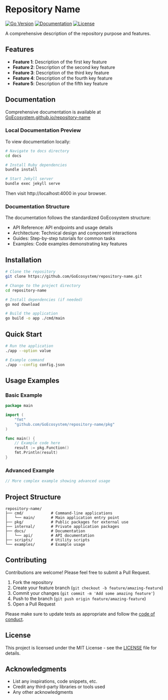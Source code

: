 # Repository Name

[![Go Version](https://img.shields.io/badge/Go-1.24+-00ADD8.svg)](https://go.dev/)
[![Documentation](https://img.shields.io/badge/docs-GoEcosystem-blue.svg)](https://goecosystem.github.io/repository-name/)
[![License](https://img.shields.io/badge/License-MIT-blue.svg)](https://opensource.org/licenses/MIT)

A comprehensive description of the repository purpose and features.

## Features

- **Feature 1**: Description of the first key feature
- **Feature 2**: Description of the second key feature
- **Feature 3**: Description of the third key feature
- **Feature 4**: Description of the fourth key feature
- **Feature 5**: Description of the fifth key feature

## Documentation

Comprehensive documentation is available at [GoEcosystem.github.io/repository-name](https://goecosystem.github.io/repository-name/)

### Local Documentation Preview

To view documentation locally:

```bash
# Navigate to docs directory
cd docs

# Install Ruby dependencies
bundle install

# Start Jekyll server
bundle exec jekyll serve
```

Then visit http://localhost:4000 in your browser.

### Documentation Structure

The documentation follows the standardized GoEcosystem structure:
- API Reference: API endpoints and usage details
- Architecture: Technical design and component interactions
- Guides: Step-by-step tutorials for common tasks
- Examples: Code examples demonstrating key features

## Installation

```bash
# Clone the repository
git clone https://github.com/GoEcosystem/repository-name.git

# Change to the project directory
cd repository-name

# Install dependencies (if needed)
go mod download

# Build the application
go build -o app ./cmd/main
```

## Quick Start

```bash
# Run the application
./app --option value

# Example command
./app --config config.json
```

## Usage Examples

### Basic Example

```go
package main

import (
    "fmt"
    "github.com/GoEcosystem/repository-name/pkg"
)

func main() {
    // Example code here
    result := pkg.Function()
    fmt.Println(result)
}
```

### Advanced Example

```go
// More complex example showing advanced usage
```

## Project Structure

```
repository-name/
├── cmd/            # Command-line applications
│   └── main/       # Main application entry point
├── pkg/            # Public packages for external use
├── internal/       # Private application packages
├── docs/           # Documentation
│   └── api/        # API documentation
├── scripts/        # Utility scripts
└── examples/       # Example usage
```

## Contributing

Contributions are welcome! Please feel free to submit a Pull Request.

1. Fork the repository
2. Create your feature branch (`git checkout -b feature/amazing-feature`)
3. Commit your changes (`git commit -m 'Add some amazing feature'`)
4. Push to the branch (`git push origin feature/amazing-feature`)
5. Open a Pull Request

Please make sure to update tests as appropriate and follow the [code of conduct](CODE_OF_CONDUCT.md).

## License

This project is licensed under the MIT License - see the [LICENSE](LICENSE) file for details.

## Acknowledgments

- List any inspirations, code snippets, etc.
- Credit any third-party libraries or tools used
- Any other acknowledgments
